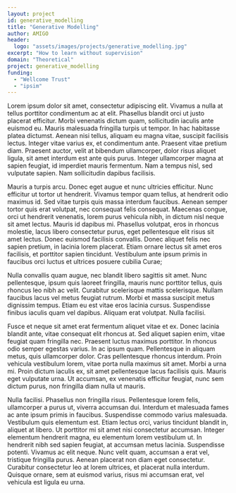 ```yaml
---
layout: project
id: generative_modelling
title: "Generative Modelling"
author: AMIGO
header:
  logo: "assets/images/projects/generative_modelling.jpg"
excerpt: "How to learn without supervision"
domain: "Theoretical"
project: generative_modelling
funding:
  - "Wellcome Trust"
  - "ipsim"
---
```


Lorem ipsum dolor sit amet, consectetur adipiscing elit. Vivamus a nulla at tellus porttitor condimentum ac at elit. Phasellus blandit orci ut justo placerat efficitur. Morbi venenatis dictum quam, sollicitudin iaculis ante euismod eu. Mauris malesuada fringilla turpis ut tempor. In hac habitasse platea dictumst. Aenean nisi tellus, aliquam eu magna vitae, suscipit facilisis lectus. Integer vitae varius ex, et condimentum ante. Praesent vitae pretium diam. Praesent auctor, velit at bibendum ullamcorper, dolor risus aliquet ligula, sit amet interdum est ante quis purus. Integer ullamcorper magna at sapien feugiat, id imperdiet mauris fermentum. Nam a tempus nisl, sed vulputate sapien. Nam sollicitudin dapibus facilisis.

Mauris a turpis arcu. Donec eget augue et nunc ultricies efficitur. Nunc efficitur ut tortor ut hendrerit. Vivamus tempor quam tellus, at hendrerit odio maximus id. Sed vitae turpis quis massa interdum faucibus. Aenean semper tortor quis erat volutpat, nec consequat felis consequat. Maecenas congue, orci ut hendrerit venenatis, lorem purus vehicula nibh, in dictum nisl neque sit amet lectus. Mauris id dapibus mi. Phasellus volutpat, eros in rhoncus molestie, lacus libero consectetur purus, eget pellentesque elit risus sit amet lectus. Donec euismod facilisis convallis. Donec aliquet felis nec sapien pretium, in lacinia lorem placerat. Etiam ornare lectus sit amet eros facilisis, et porttitor sapien tincidunt. Vestibulum ante ipsum primis in faucibus orci luctus et ultrices posuere cubilia Curae;

Nulla convallis quam augue, nec blandit libero sagittis sit amet. Nunc pellentesque, ipsum quis laoreet fringilla, mauris nunc porttitor tellus, quis rhoncus leo nibh ac velit. Curabitur scelerisque mattis scelerisque. Nullam faucibus lacus vel metus feugiat rutrum. Morbi et massa suscipit metus dignissim tempus. Etiam eu est vitae eros lacinia cursus. Suspendisse finibus iaculis quam vel dapibus. Aliquam erat volutpat. Nulla facilisi.

Fusce et neque sit amet erat fermentum aliquet vitae et ex. Donec lacinia blandit ante, vitae consequat elit rhoncus at. Sed aliquet sapien enim, vitae feugiat quam fringilla nec. Praesent luctus maximus porttitor. In rhoncus odio semper egestas varius. In ac ipsum quam. Pellentesque in aliquam metus, quis ullamcorper dolor. Cras pellentesque rhoncus interdum. Proin vehicula vestibulum lorem, vitae porta nulla maximus sit amet. Morbi a urna mi. Proin dictum iaculis ex, sit amet pellentesque lacus facilisis quis. Mauris eget vulputate urna. Ut accumsan, ex venenatis efficitur feugiat, nunc sem dictum purus, non fringilla diam nulla ut mauris.

Nulla facilisi. Phasellus non fringilla risus. Pellentesque lorem felis, ullamcorper a purus ut, viverra accumsan dui. Interdum et malesuada fames ac ante ipsum primis in faucibus. Suspendisse commodo varius malesuada. Vestibulum quis elementum est. Etiam lectus orci, varius tincidunt blandit in, aliquet at libero. Ut porttitor mi sit amet nisi consectetur accumsan. Integer elementum hendrerit magna, eu elementum lorem vestibulum ut. In hendrerit nibh sed sapien feugiat, at accumsan metus lacinia. Suspendisse potenti. Vivamus ac elit neque. Nunc velit quam, accumsan a erat vel, tristique fringilla purus. Aenean placerat non diam eget consectetur. Curabitur consectetur leo at lorem ultrices, et placerat nulla interdum. Quisque ornare, sem at euismod varius, risus mi accumsan erat, vel vehicula est ligula eu urna.
